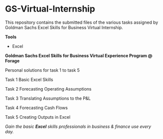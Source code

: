 # GS-Virtual-Internship

This repository contains the submitted files of the various tasks assigned by Goldman Sachs Excel Skills for Business Virtual Internship.

**Tools**
- Excel

**Goldman Sachs Excel Skills for Business Virtual Experience Program @ Forage**

Personal solutions for task 1 to task 5

Task 1 Basic Excel Skills

Task 2 Forecasting Operating Assumptions

Task 3 Translating Assumptions to the P&L

Task 4 Forecasting Cash Flows

Task 5 Creating Outputs in Excel

*Gain the basic **Excel** skills professionals in business & finance use every day.*
